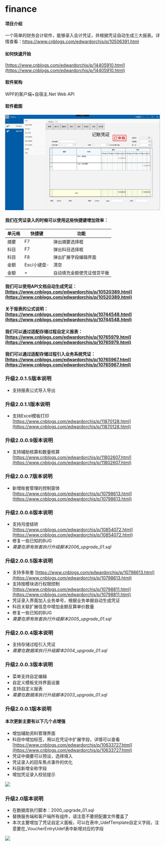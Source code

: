 # finance

#### 项目介绍
一个简单的财务会计软件，能够录入会计凭证，并根据凭证自动生成三大报表。详情查看：https://www.cnblogs.com/edwardorchis/p/10506391.html

#### 如何快速开始
[https://www.cnblogs.com/edwardorchis/p/14405910.html](https://www.cnblogs.com/edwardorchis/p/14405910.html)

#### 软件架构
WPF的客户端+自宿主.Net Web API

#### 软件截图
![输入图片说明](screenshot/input_vocher.jpg)


#### 我们在凭证录入的时候可以使用这些快捷键增加效率：

| 单元格 | 快捷键 | 功能                       |
| ------ | ------ | -------------------------- |
| 摘要   | F7     | 弹出摘要选择框             |
| 科目   | F7     | 弹出科目选择框             |
| 科目   | F8     | 弹出扩展字段编辑界面             |
| 金额   | Esc/小键盘-    | 清空                       |
| 金额   | =      | 自动填充金额使凭证借贷平衡 |

#### 我们可以使用API文档自动生成凭证：[https://www.cnblogs.com/edwardorchis/p/10520389.html](https://www.cnblogs.com/edwardorchis/p/10520389.html)

#### 关于报表的公式说明：[https://www.cnblogs.com/edwardorchis/p/10744548.html](https://www.cnblogs.com/edwardorchis/p/10744548.html)

#### 我们可以通过适配存储过程自定义报表：[https://www.cnblogs.com/edwardorchis/p/10765979.html](https://www.cnblogs.com/edwardorchis/p/10765979.html)

#### 我们可以通过适配存储过程引入业务系统凭证：[https://www.cnblogs.com/edwardorchis/p/10765967.html](https://www.cnblogs.com/edwardorchis/p/10765967.html)
### 升级2.0.1.5版本说明
- 支持报表公式导入导出

### 升级2.0.1.1版本说明
- 支持Excel模板打印 [https://www.cnblogs.com/edwardorchis/p/11870128.html](https://www.cnblogs.com/edwardorchis/p/11870128.html)

### 升级2.0.0.9版本说明
- 支持辅助核算和数量核算 [https://www.cnblogs.com/edwardorchis/p/11802607.html](https://www.cnblogs.com/edwardorchis/p/11802607.html)

### 升级2.0.0.7版本说明
- 新增账套管理的控制窗体 [https://www.cnblogs.com/edwardorchis/p/10798613.html](https://www.cnblogs.com/edwardorchis/p/10798613.html)

### 升级2.0.0.6版本说明
- 支持月度结转 [https://www.cnblogs.com/edwardorchis/p/10854072.html](https://www.cnblogs.com/edwardorchis/p/10854072.html)
- 修复一些已知的BUG
- _需要在原有账套执行升级脚本2006_upgrade_01.sql_

### 升级2.0.0.5版本说明
- 支持多账套 [https://www.cnblogs.com/edwardorchis/p/10798613.html](https://www.cnblogs.com/edwardorchis/p/10798613.html)
- 支持按模块进行权限控制 [https://www.cnblogs.com/edwardorchis/p/10798811.html](https://www.cnblogs.com/edwardorchis/p/10798811.html)
- 凭证录入界面加入业务单号，根据业务单据自动生成凭证
- 科目关联扩展信息中增加金额反算单价数量
- 修复一些已知的BUG
- _需要在原有账套执行升级脚本2005_upgrade_01.sql_

### 升级2.0.0.4版本说明
- 支持存储过程引入凭证
- _需要在数据库执行升级脚本2004_upgrade_01.sql_

### 升级2.0.0.3版本说明
- 菜单支持自定编辑
- 自定义模板支持界面设置
- 支持自定义报表
- _需要在数据库执行升级脚本2003_upgrade_01.sql_


### 升级2.0.0.1版本说明

#### 本次更新主要有以下几个点增强
- 增加辅助资料管理界面
- 科目中增加标签，用以在凭证中扩展字段，详情可以查看 [https://www.cnblogs.com/edwardorchis/p/10633727.html](https://www.cnblogs.com/edwardorchis/p/10633727.html)
- 凭证中摘要可以预设，选择填入
- 凭证录入的回车焦点事件的优化
- 科目新增全称字段
- 增加凭证录入校验提示

![](https://img2018.cnblogs.com/blog/478284/201903/478284-20190331221457655-1647965048.png)


### 升级2.0版本说明

- 在数据库执行脚本：2000_upgrade_01.sql
- 替换服务端和客户端所有组件，请注意不要把配置文件覆盖了
- 本次主要增加了凭证自定义面板，可以在表中_UdefTemplate自定义字段，注意要在_VoucherEntryUdef表中新增对应的字段

![](https://img2018.cnblogs.com/blog/478284/201903/478284-20190310230642903-196010054.png)
